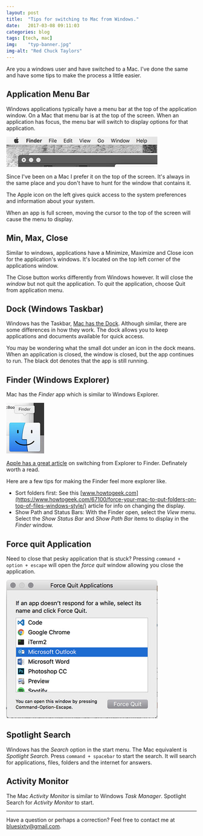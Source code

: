 ```yaml
---
layout: post
title:  "Tips for switching to Mac from Windows."
date:   2017-03-08 09:11:03
categories: blog
tags: [tech, mac]
img:    "typ-banner.jpg"
img-alt: "Red Chuck Taylors"
---
```

Are you a windows user and have switched to a Mac. I've done the same and have some tips to make the process a little easier.


## Application Menu Bar

Windows applications typically have a menu bar at the top of the application window. On a Mac that menu bar is at the top of the screen. When an application has focus, the menu bar will switch to display options for that application.

![Mac menubar image](/assets/img/posts/mac-menu-bar.jpg)

Since I've been on a Mac I prefer it on the top of the screen. It's always in the same place and you don't have to hunt for the window that contains it.

The Apple icon on the left gives quick access to the system preferences and information about your system.

When an app is full screen, moving the cursor to the top of the screen will cause the menu to display.

## Min, Max, Close
Similar to windows, applications have a Minimize, Maximize and Close icon for the application's windows. It's located on the top left corner of the applications window.

The Close button works differently from Windows however. It will close the _window_ but not quit the application. To _quit_ the application, choose Quit from application menu.

## Dock (Windows Taskbar)

Windows has the Taskbar, [Mac has the Dock](https://support.apple.com/en-us/HT201730). Although similar, there are some differences in how they work. The dock allows you to keep applications and documents available for quick access.

You may be wondering what the small dot under an icon in the dock means. When an application is closed, the window is closed, but the app continues to run. The black dot denotes that the app is still running.

## Finder (Windows Explorer)

Mac has the _Finder_ app which is similar to Windows Explorer. 

![Picture of the Mac Finder icon](/assets/img/posts/finder-icon.jpg)

[Apple has a great article](https://support.apple.com/en-us/HT201748) on switching from Explorer to Finder. Definately worth a read.

Here are a few tips for making the Finder feel more explorer like.

- Sort folders first: See this [www.howtogeek.com](https://www.howtogeek.com/67100/force-your-mac-to-put-folders-on-top-of-files-windows-style/) article for info on changing the display.
- Show Path and Status Bars: With the Finder open, select the _View_ menu. Select the _Show Status Bar_ and _Show Path Bar_ items to display in the _Finder_ window.

## Force quit Application

Need to close that pesky application that is stuck? Pressing `command + option + escape` will open the _force quit_ window allowing you close the application.

![screenshot of the mac force quit window](/assets/img/posts/force-quit.jpg)

## Spotlight Search

Windows has the _Search_ option in the start menu. The Mac equivalent is _Spotlight Search_. Press `command + spacebar` to start the search. It will search for applications, files, folders and the internet for answers.

## Activity Monitor

The Mac _Activity Monitor_ is similar to Windows _Task Manager_. Spotlight Search for _Activity Monitor_ to start.

---
Have a question or perhaps a correction? Feel free to contact me at <bluesixty@gmail.com>.




